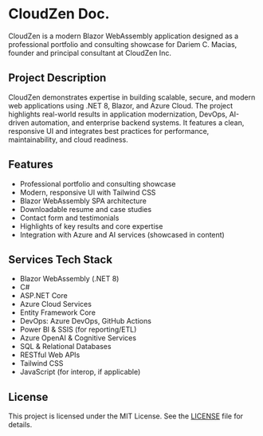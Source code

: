 # CloudZen Doc.

CloudZen is a modern Blazor WebAssembly application designed as a professional portfolio and consulting showcase for Dariem C. Macias, founder and principal consultant at CloudZen Inc.

## Project Description
CloudZen demonstrates expertise in building scalable, secure, and modern web applications using .NET 8, Blazor, and Azure Cloud. The project highlights real-world results in application modernization, DevOps, AI-driven automation, and enterprise backend systems. It features a clean, responsive UI and integrates best practices for performance, maintainability, and cloud readiness.

## Features
- Professional portfolio and consulting showcase
- Modern, responsive UI with Tailwind CSS
- Blazor WebAssembly SPA architecture
- Downloadable resume and case studies
- Contact form and testimonials
- Highlights of key results and core expertise
- Integration with Azure and AI services (showcased in content)

## Services Tech Stack
- Blazor WebAssembly (.NET 8)
- C#
- ASP.NET Core
- Azure Cloud Services
- Entity Framework Core
- DevOps: Azure DevOps, GitHub Actions
- Power BI & SSIS (for reporting/ETL)
- Azure OpenAI & Cognitive Services
- SQL & Relational Databases
- RESTful Web APIs
- Tailwind CSS
- JavaScript (for interop, if applicable)


## License
This project is licensed under the MIT License. See the [LICENSE](LICENSE) file for details.
